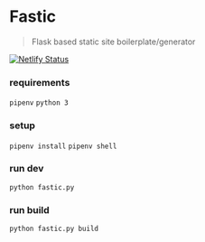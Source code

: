 # Fastic

>Flask based static site boilerplate/generator

[![Netlify Status](https://api.netlify.com/api/v1/badges/2b6e7e5a-e314-47b7-be7b-e7d4dfc630e7/deploy-status)](https://app.netlify.com/sites/fastic/deploys)

### requirements
`pipenv`
`python 3`

### setup
`pipenv install`
`pipenv shell`

### run dev
`python fastic.py`

### run build
`python fastic.py build`
